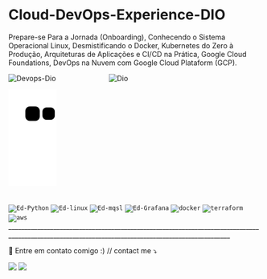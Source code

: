 # Cloud-DevOps-Experience-DIO

Prepare-se Para a Jornada (Onboarding),
Conhecendo o Sistema Operacional Linux,
Desmistificando o Docker,
Kubernetes do Zero à Produção,
Arquiteturas de Aplicações e CI/CD na Prática,
Google Cloud Foundations,
DevOps na Nuvem com Google Cloud Plataform (GCP).


<img src="https://user-images.githubusercontent.com/91704169/191581430-1fa4aa30-61f4-444d-a0b9-ef42fbe746de.png" min-width="200px" max-width="200px" width="200
px" align="left" alt="Devops-Dio">

<img src="https://user-images.githubusercontent.com/91704169/191858832-7f7a44fa-6f38-4ae9-871c-d9fccc8ab5f8.png" min-width="600px" max-width="600px" width="600
px" align="rigth" alt="Dio">

 </div>
  
![Snake animation](https://github.com/rafaballerini/rafaballerini/blob/output/github-contribution-grid-snake.svg)

</div>
<div style="display: inline_block"><br/>
	<code><img alt="Ed-Python" height="50" width="40" src="https://cdn.jsdelivr.net/gh/devicons/devicon/icons/python/python-original.svg" /></code>
	<code><img alt="Ed-linux" height="50" width="40" src="https://cdn.jsdelivr.net/gh/devicons/devicon/icons/linux/linux-original.svg" /></code>
	<code><img alt="Ed-mqsl" height="50" width="40" src="https://cdn.jsdelivr.net/gh/devicons/devicon/icons/mysql/mysql-original.svg" /></code>
	<code><img alt="Ed-Grafana" height="50" width="40" src="https://cdn.jsdelivr.net/gh/devicons/devicon/icons/grafana/grafana-original-wordmark.svg" /></code>
	<code><img alt="docker" height="50" width="40" src="https://cdn.jsdelivr.net/gh/devicons/devicon/icons/docker/docker-original-wordmark.svg" /></code>
	<code><img alt="terraform" height="45" width="40" src="https://user-images.githubusercontent.com/91704169/190546385-e769a76d-f66b-4a68-aae8-2b4a159284be.png" /></code>
	<code><img alt="aws" height="80" width="80" src="https://user-images.githubusercontent.com/91704169/191869412-616913e8-d2e7-49dd-b9f3-78dea6c513f5.png" /></code>


</div>
___________________________________________________________________________________________________________________________________________________


💌 Entre em contato comigo :) // contact me ⤵
</p>

<p align="left">
  <a href="mailto:brunosantosc1@gmail.com" alt="Gmail">
  <img src="https://img.shields.io/badge/-Gmail-FF0000?style=flat-square&labelColor=FF0000&logo=gmail&logoColor=white&link=LINK-DO-SEU-EMAIL" /></a>
  <a href="https://www.linkedin.com/in/brunosantos88" alt="Linkedin">
  <img src="https://img.shields.io/badge/-Linkedin-0e76a8?style=flat-square&logo=Linkedin&logoColor=white&link=LINK-DO-SEU-LINKEDIN" /></a> 
  
  
